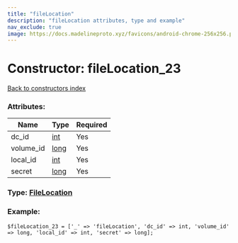 ```yaml
---
title: "fileLocation"
description: "fileLocation attributes, type and example"
nav_exclude: true
image: https://docs.madelineproto.xyz/favicons/android-chrome-256x256.png
---
```

# Constructor: fileLocation\_23  
[Back to constructors index](/API_docs/constructors/index.html)



### Attributes:

| Name     |    Type       | Required |
|----------|---------------|----------|
|dc\_id|[int](/API_docs/types/int.html) | Yes|
|volume\_id|[long](/API_docs/types/long.html) | Yes|
|local\_id|[int](/API_docs/types/int.html) | Yes|
|secret|[long](/API_docs/types/long.html) | Yes|



### Type: [FileLocation](/API_docs/types/FileLocation.html)


### Example:

```
$fileLocation_23 = ['_' => 'fileLocation', 'dc_id' => int, 'volume_id' => long, 'local_id' => int, 'secret' => long];
```  

